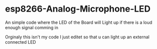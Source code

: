 # esp8266-Analog-Microphone-LED
An simple code where the LED of the Board will Light up if there is a loud enough signal comming in

Orginaly this isn't my code I just editet so that u can light up an external connected LED
